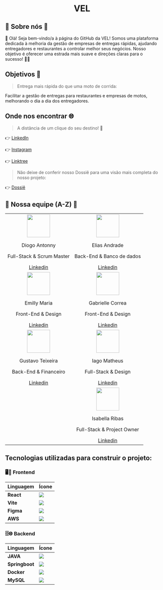 <div align="center"><h1>VEL</h1></div>

## 🔹 Sobre nós 🔸

👋 Olá! Seja bem-vindo/a à página do GitHub da VEL! Somos uma plataforma dedicada à melhoria da gestão de empresas de entregas rápidas, ajudando entregadores e restaurantes a controlar melhor seus negócios. Nosso objetivo é oferecer uma estrada mais suave e direções claras para o sucesso! 🏁🛵

## Objetivos 🔗

> Entrega mais rápida do que uma moto de corrida:

Facilitar a gestão de entregas para restaurantes e empresas de motos, melhorando o dia a dia dos entregadores.

## Onde nos encontrar 🌐

> A distância de um clique do seu destino! 🚀

👉 [LinkedIn](https://www.linkedin.com/company/vel-br) 

👉 [Instagram](https://www.instagram.com/vel_proa/)  

👉 [Linktree](https://linktr.ee/VirtualEasyLog) 

> Não deixe de conferir nosso Dossiê para uma visão mais completa do nosso projeto:

👉 [Dossiê](https://heyzine.com/flip-book/873ecbdfd9.html) 

## 💪 Nossa equipe (A-Z) 💪

<table align="center">
  <tr>
    <td align="center">
      <img src="https://github.com/VELPR0A/.github/assets/102389309/a16ca1b4-62c8-48c5-a314-5161cac84e16" width="75px">
      <p>Diogo Antonny</p>
      <p>Full-Stack & Scrum Master</p>
      <a href="https://www.linkedin.com/in/diogo-antonny/">Linkedin</a>
    </td>
    <td align="center">
      <img src="https://github.com/VELPR0A/.github/assets/102389309/804dcb7b-df06-40fb-8742-e0c3fe4649d1" width="75px">
      <p>Elias Andrade</p>
      <p>Back-End & Banco de dados</p>
      <a href="https://www.linkedin.com/in/elias-andrade-/">Linkedin</a>
    </td>
  </tr>
  <tr>
    <td align="center">
      <img src="https://github.com/VELPR0A/.github/assets/102389309/4375fff2-38c4-4fe6-94ef-7962b0ec52e1" width="75px">
      <p>Emilly Maria</p>
      <p>Front-End & Design</p>
      <a href="https://www.linkedin.com/in/emillymlfreitas/">Linkedin</a>
    </td>
    <td align="center">
      <img src="https://github.com/VELPR0A/.github/assets/102389309/45d83007-c343-4b45-a4b2-9b5074d8d165" width="75px">
      <p>Gabrielle Correa</p>
      <p>Front-End & Design</p>
      <a href="https://www.linkedin.com/in/gabriellecorrealeme/">Linkedin</a>
    </td>
  </tr>
  <tr>
    <td align="center">
      <img src="https://github.com/VELPR0A/.github/assets/102389309/3facc9ef-940d-4f75-ba97-94ccfb9d709f" width="75px">
      <p>Gustavo Teixeira</p>
      <p>Back-End & Financeiro</p>
      <a href="https://www.linkedin.com/in/gustavoteixeira2005/">Linkedin</a>
    </td>
    <td align="center">
      <img src="https://github.com/VELPR0A/.github/assets/102389309/4a1fe4b0-ad45-4a68-9f31-9edd3f2c1078" width="75px">
      <p>Iago Matheus</p>
      <p>Full-Stack & Design</p>
      <a href="https://www.linkedin.com/in/iagomatheus/">Linkedin</a>
    </td>
  </tr>
  <tr>
    <td></td>
    <td align="center">
      <img src="https://github.com/VELPR0A/.github/assets/102389309/54f8b499-faef-4016-8633-ca88f8641f74" width="75px">
      <p>Isabella Ribas</p>
      <p>Full-Stack & Project Owner</p>
      <a href="https://www.linkedin.com/in/isabella-ribas-46579b176/">Linkedin</a>
    </td>
  </tr>
</table>

## Tecnologias utilizadas para construir o projeto:

### 🖥️🎨 Frontend

| Linguagem | Ícone |
|---|---|
| **React** | <img src="https://skillicons.dev/icons?i=react"> |
| **Vite** | <img src="https://skillicons.dev/icons?i=vite"> |
| **Figma** | <img src="https://skillicons.dev/icons?i=figma"> |
| **AWS** | <img src="https://skillicons.dev/icons?i=aws"> |

### 🗄️🌐 Backend

| Linguagem | Ícone |
|---|---|
| **JAVA** | <img src="https://skillicons.dev/icons?i=java"> |
| **Springboot** | <img src="https://skillicons.dev/icons?i=spring"> |
| **Docker** | <img src="https://skillicons.dev/icons?i=docker"> |
| **MySQL** | <img src="https://skillicons.dev/icons?i=mysql"> |





